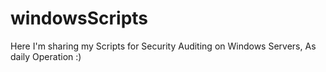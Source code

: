 windowsScripts
==============
Here I'm sharing my Scripts for Security Auditing on Windows Servers, As daily Operation :)
